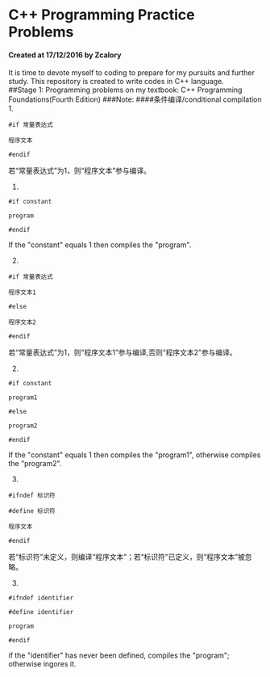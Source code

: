 # C++ Programming Practice Problems
#### Created at 17/12/2016 by Zcalory
It is time to devote myself to coding to prepare for my pursuits and further study.
This repository is created to write codes in C++ language.    
##Stage 1: Programming problems on my textbook: C++ Programming Foundations(Fourth Edition)
###Note: 
####条件编译/conditional compilation
1. 

`#if 常量表达式`

`程序文本`

`#endif`


若“常量表达式”为1，则“程序文本”参与编译。

1.

`#if constant`

`program`

`#endif`

If the "constant" equals 1 then compiles the "program". 

2.

`#if 常量表达式`

`程序文本1`

`#else`

`程序文本2`

`#endif`

若“常量表达式”为1，则“程序文本1”参与编译,否则“程序文本2”参与编译。

2.

`#if constant`

`program1`

`#else`

`program2`

`#endif`

If the "constant" equals 1 then compiles the "program1", otherwise compiles the "program2". 

3.

`#ifndef 标识符`

`#define 标识符`

`程序文本`

`#endif`

若“标识符”未定义，则编译“程序文本”；若“标识符”已定义，则“程序文本”被忽略。

3.

`#ifndef identifier`

`#define identifier`

`program`

`#endif`

if the "identifier" has never been defined, compiles the "program"; otherwise ingores it.
